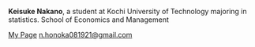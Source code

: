 **Keisuke Nakano**, a student at Kochi University of Technology majoring in statistics.
School of Economics and Management

[My Page](https://honoka-nakano.github.io)
n.honoka081921@gmail.com
